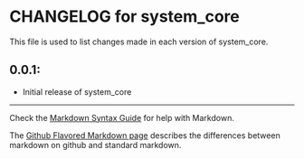 # CHANGELOG for system_core

This file is used to list changes made in each version of system_core.

## 0.0.1:

* Initial release of system_core

- - -
Check the [Markdown Syntax Guide](http://daringfireball.net/projects/markdown/syntax) for help with Markdown.

The [Github Flavored Markdown page](http://github.github.com/github-flavored-markdown/) describes the differences between markdown on github and standard markdown.
